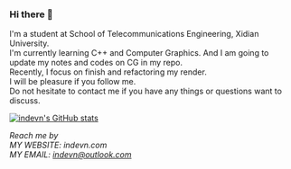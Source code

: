 ### Hi there 👋  
I'm a student at School of Telecommunications Engineering, Xidian University.  
I'm currently learning C++ and Computer Graphics. And I am going to update my notes and codes on CG in my repo.  
Recently, I focus on finish and refactoring my render.  
I will be pleasure if you follow me.  
Do not hesitate to contact me if you have any things or questions want to discuss. 

[![indevn's GitHub stats](https://github-readme-stats.vercel.app/api?username=indevn&theme=graywhite&show_icons=true)](https://github.com/anuraghazra/github-readme-stats) 

*Reach me by  
MY WEBSITE: indevn.com  
MY EMAIL: indevn@outlook.com*

